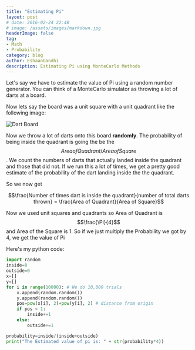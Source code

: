 ```yaml
---
title: "Estimating Pi"
layout: post
# date: 2016-02-24 22:48
# image: /assets/images/markdown.jpg
headerImage: false
tag:
- Math
- Probability
category: blog
author: EshaanGandhi
description: Estimating Pi using MonteCarlo Methods
---
```

Let's say we have to estimate the value of Pi using a random number generator. You can think of a MonteCarlo simulator as throwing a lot of darts at a board.

Now lets say the board was a unit square with a unit quadrant like the following image:

![Dart Board](MonteCarlo.png)

Now we throw a lot of darts onto this board **randomly**. The probability of being inside the quadrant is going the be the $$Area of Quadrant/Area of Square$$. We count the numbers of darts that actually landed inside the quadrant and those that did not. If we run this a lot of times, we get a pretty good estimate of the  probability of the dart landing inside the the quadrant.

So we now get

$$\frac{Number of times dart is inside the quadrant}{number of total darts thrown} = \frac{Area of Quadrant}{Area of Square}$$

Now we used unit squares and quadrants so Area of Quadrant is $$\frac{\Pi}{4}$$ and Area of the Square is 1. So if we just multiply the Probability we got by 4, we get the value of Pi

Here's my python code:

```python
import random
inside=0
outside=0
x=[]
y=[]
for i in range(10000): # We do 10,000 trials
    x.append(random.random())
    y.append(random.random())
    pos=pow(x[i], 2)+pow(y[i], 2) # distance from origin
    if pos < 1:
        inside+=1
    else:
        outside+=1

probability=inside/(inside+outside)
print("The Estimated value of pi is: " + str(probability*4))
```
